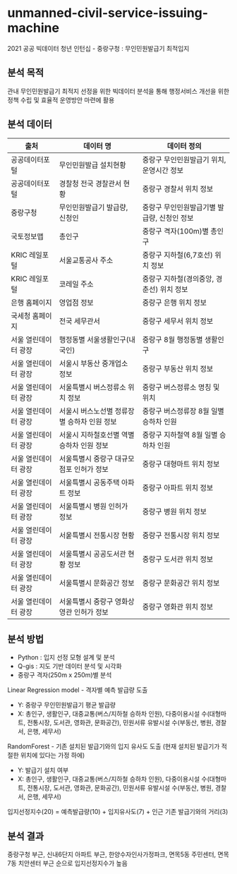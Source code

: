 # unmanned-civil-service-issuing-machine
2021 공공 빅데이터 청년 인턴십 - 중랑구청 : 무인민원발급기 최적입지

## 분석 목적
관내 무인민원발급기 최적지 선정을 위한 빅데이터 분석을 통해 행정서비스 개선을 위한 정책 수립 및 효율적 운영방안 마련에 활용


## 분석 데이터
|출처|데이터 명|데이터 정의|
|------|---|---|
|공공데이터포털|무인민원발급 설치현황|중랑구 무인민원발급기 위치, 운영시간 정보|
|공공데이터포털|경찰청 전국 경찰관서 현황|중랑구 경찰서 위치 정보|
|중랑구청|무인민원발급기 발급량, 신청인|중랑구 무인민원발급기별 발급량, 신청인 정보|
|국토정보맵|총인구|중랑구 격자(100m)별 총인구|
|KRIC 레일포털|서울교통공사 주소|중랑구 지하철(6,7호선) 위치 정보|
|KRIC 레일포털|코레일 주소|중랑구 지하철(경의중앙, 경춘선) 위치 정보|
|은행 홈페이지|영업점 정보|중랑구 은행 위치 정보|
|국세청 홈페이지|전국 세무관서|중랑구 세무서 위치 정보|
|서울 열린데이터 광장|행정동별 서울생활인구(내국인)|중랑구 8월 행정동별 생활인구|
|서울 열린데이터 광장|서울시 부동산 중개업소 정보|중랑구 부동산 위치 정보|
|서울 열린데이터 광장|서울특별시 버스정류소 위치 정보|중랑구 버스정류소 명칭 및 위치|
|서울 열린데이터 광장|서울시 버스노선별 정류장별 승하차 인원 정보|중랑구 버스정류장 8월 일별 승하차 인원|
|서울 열린데이터 광장|서울시 지하철호선별 역별 승하차 인원 정보|중랑구 지하철역 8월 일별 승하차 인원|
|서울 열린데이터 광장|서울특별시 중랑구 대규모점포 인허가 정보|중랑구 대형마트 위치 정보|
|서울 열린데이터 광장|서울특별시 공동주택 아파트 정보|중랑구 아파트 위치 정보|
|서울 열린데이터 광장|서울특별시 병원 인허가 정보|중랑구 병원 위치 정보|
|서울 열린데이터 광장|서웉특별시 전통시장 현황|중랑구 전통시장 위치 정보|
|서울 열린데이터 광장|서울특별시 공공도서관 현황 정보|중랑구 도서관 위치 정보|
|서울 열린데이터 광장|서울특별시 문화공간 정보|중랑구 문화공간 위치 정보|
|서울 열린데이터 광장|서울특별시 중랑구 영화상영관 인허가 정보|중랑구 영화관 위치 정보|


## 분석 방법
* Python : 입지 선정 모형 설계 및 분석
* Q-gis : 지도 기반 데이터 분석 및 시각화
* 중랑구 격자(250m x 250m)별 분석

Linear Regression model - 격자별 예측 발급량 도출
* Y: 중랑구 무인민원발급기 평균 발급량
* X: 총인구, 생활인구, 대중교통(버스/지하철 승하차 인원), 다중이용시설 수(대형마트, 전통시장, 도서관, 영화관, 문화공간), 민원서류 유발시설 수(부동산, 병원, 경찰서, 은행, 세무서)

RandomForest - 기존 설치된 발급기와의 입지 유사도 도출 (현재 설치된 발급기가 적절한 위치에 있다는 가정 하에)
* Y: 발급기 설치 여부
* X: 총인구, 생활인구, 대중교통(버스/지하철 승하차 인원), 다중이용시설 수(대형마트, 전통시장, 도서관, 영화관, 문화공간), 민원서류 유발시설 수(부동산, 병원, 경찰서, 은행, 세무서)

입지선정지수(20) = 예측발급량(10) + 입지유사도(7) + 인근 기존 발급기와의 거리(3)

## 분석 결과
중랑구청 부근, 신내6단지 아파트 부근, 한양수자인사가정파크, 면목5동 주민센터, 면목7동 치안센터 부근 순으로 입지선정지수가 높음

